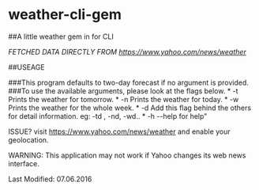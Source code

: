 # weather-cli-gem

##A little weather gem in for CLI

*FETCHED DATA DIRECTLY FROM https://www.yahoo.com/news/weather*


##USEAGE

###This program defaults to two-day forecast if no argument is provided.
###To use the available arguments, please look at the flags below.
	* -t		Prints the weather for tomorrow.
	* -n		Prints the weather for today.
	* -w		Prints the weather for the whole week.
	* -d		Add this flag behind the others for detail information. eg: -td , -nd, -wd..
	* -h		--help for help"

ISSUE?
visit https://www.yahoo.com/news/weather and enable your geolocation.

WARNING: This application may not work if Yahoo changes its web news interface.

Last Modified: 07.06.2016
